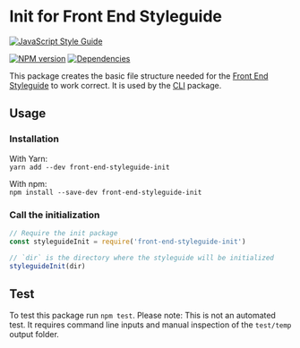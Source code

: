 # Init for Front End Styleguide

[![JavaScript Style Guide][standard-image]][standard-url]

[![NPM version][npm-image]][npm-url]
[![Dependencies][dependencies-image]][npm-url]

This package creates the basic file structure needed for the [Front End Styleguide](https://github.com/front-end-styleguide/styleguide) to work correct. It is used by the [CLI](https://github.com/front-end-styleguide/styleguide-cli) package.


## Usage

### Installation
With Yarn:  
`yarn add --dev front-end-styleguide-init`

With npm:  
`npm install --save-dev front-end-styleguide-init`

### Call the initialization

```js
// Require the init package
const styleguideInit = require('front-end-styleguide-init')

// `dir` is the directory where the styleguide will be initialized
styleguideInit(dir)
```


## Test

To test this package run `npm test`. Please note: This is not an automated test. It requires command line inputs and manual inspection of the `test/temp` output folder.


[standard-image]: https://cdn.rawgit.com/feross/standard/master/badge.svg
[standard-url]: https://github.com/feross/standard

[npm-image]: https://img.shields.io/npm/v/front-end-styleguide-init.svg?style=flat-square
[npm-url]: https://www.npmjs.com/package/front-end-styleguide-init

[dependencies-image]: https://img.shields.io/david/front-end-styleguide/styleguide-init.svg?style=flat-square

